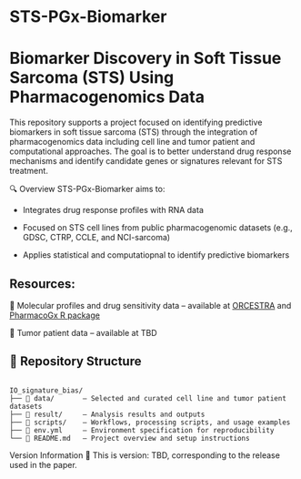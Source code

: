 # STS-PGx-Biomarker

# Biomarker Discovery in Soft Tissue Sarcoma (STS) Using Pharmacogenomics Data

This repository supports a project focused on identifying predictive biomarkers in soft tissue sarcoma (STS) through the integration of pharmacogenomics data including cell line and tumor patient and computational approaches. The goal is to better understand drug response mechanisms and identify candidate genes or signatures relevant for STS treatment.

🔍 Overview
STS-PGx-Biomarker aims to:

- Integrates drug response profiles with RNA data

- Focused on STS cell lines from public pharmacogenomic datasets (e.g., GDSC, CTRP, CCLE, and NCI-sarcoma)

- Applies statistical and computatiopnal to identify predictive biomarkers 

## Resources:

🧬 Molecular profiles and drug sensitivity data – available at [ORCESTRA](https://www.orcestra.ca/pset) and [PharmacoGx R package](https://www.bioconductor.org/packages/release/bioc/html/PharmacoGx.html)

🧬 Tumor patient data – available at TBD

## 📁 Repository Structure

```plaintext

IO_signature_bias/
├── 📁 data/       – Selected and curated cell line and tumor patient datasets
├── 📁 result/     – Analysis results and outputs
├── 📁 scripts/    – Workflows, processing scripts, and usage examples
├── 📄 env.yml     – Environment specification for reproducibility
└── 📄 README.md   – Project overview and setup instructions

```

Version Information
📌 This is version: TBD, corresponding to the release used in the paper.
